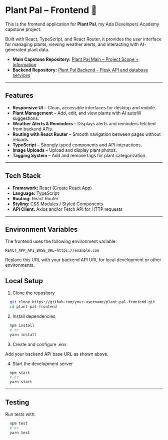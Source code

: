 # Plant Pal – Frontend 🌱

This is the frontend application for **Plant Pal**, my Ada Developers Academy capstone project.

Built with React, TypeScript, and React Router, it provides the user interface for managing plants, viewing weather alerts, and interacting with AI-generated plant data.

- **Main Capstone Repository:** [Plant Pal Main – Project Scope + Information](https://github.com/johendrickson/capstone)
- **Backend Repository:** [Plant Pal Backend – Flask API and database services](https://github.com/johendrickson/capstone-backend)

---

## Features

- **Responsive UI** – Clean, accessible interfaces for desktop and mobile.
- **Plant Management** – Add, edit, and view plants with AI autofill suggestions.
- **Weather Alerts & Reminders** – Displays alerts and reminders fetched from backend APIs.
- **Routing with React Router** – Smooth navigation between pages without reloads.
- **TypeScript** – Strongly typed components and API interactions.
- **Image Uploads** – Upload and display plant photos.
- **Tagging System** – Add and remove tags for plant categorization.

---

## Tech Stack

- **Framework:** React (Create React App)  
- **Language:** TypeScript  
- **Routing:** React Router  
- **Styling:** CSS Modules / Styled Components
- **API Client:** Axios and/or Fetch API for HTTP requests


---

## Environment Variables

The frontend uses the following environment variable:  

```env
REACT_APP_API_BASE_URL=https://example.com
```

Replace this URL with your backend API URL for local development or other environments.

## Local Setup

1. Clone the repository
```bash
  git clone https://github.com/your-username/plant-pal-frontend.git
  cd plant-pal-frontend
```

2. Install dependencies
```bash
  npm install
  # or
  yarn install
```

3. Create and configure .env

  Add your backend API base URL as shown above.

4. Start the development server
   
```bash
  npm start
  # or
  yarn start
```

---
## Testing

  Run tests with:
  
```bash
  npm test
  # or
  yarn test
```
